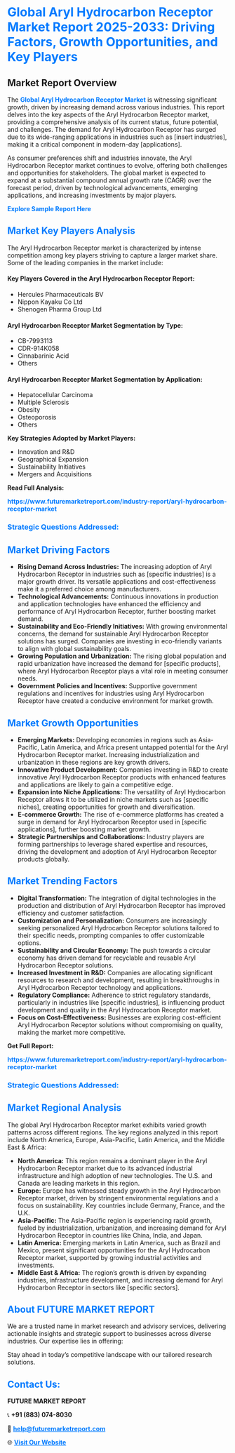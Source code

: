 <h1 style="color: #007BFF;">Global Aryl Hydrocarbon Receptor Market Report 2025-2033: Driving Factors, Growth Opportunities, and Key Players</h1>

<section id="overview">
<h2>Market Report Overview</h2>
<p>The <a href="https://www.futuremarketreport.com/industry-report/aryl-hydrocarbon-receptor-market" style="color: #007BFF; text-decoration: none;"><strong>Global Aryl Hydrocarbon Receptor Market</strong></a> is witnessing significant growth, driven by increasing demand across various industries. This report delves into the key aspects of the Aryl Hydrocarbon Receptor market, providing a comprehensive analysis of its current status, future potential, and challenges. The demand for Aryl Hydrocarbon Receptor has surged due to its wide-ranging applications in industries such as [insert industries], making it a critical component in modern-day [applications].</p>
<p>As consumer preferences shift and industries innovate, the Aryl Hydrocarbon Receptor market continues to evolve, offering both challenges and opportunities for stakeholders. The global market is expected to expand at a substantial compound annual growth rate (CAGR) over the forecast period, driven by technological advancements, emerging applications, and increasing investments by major players.</p>
</section>

<section id="overview">
<p><a href="https://www.futuremarketreport.com/request-sample/reportId=54636" style="color: #007BFF; text-decoration: none;"><strong>Explore Sample Report Here</strong></a></p>
</section>

<section id="key-players">
<h2 style="color: #007BFF;">Market Key Players Analysis</h2>
<p>The Aryl Hydrocarbon Receptor market is characterized by intense competition among key players striving to capture a larger market share. Some of the leading companies in the market include:</p>
<h4>Key Players Covered in the Aryl Hydrocarbon Receptor Report:</h4>
<ul><li>Hercules Pharmaceuticals BV</li><li>Nippon Kayaku Co Ltd</li><li>Shenogen Pharma Group Ltd</li></ul>
<h4>Aryl Hydrocarbon Receptor Market Segmentation by Type:</h4>
<ul><li>CB-7993113</li><li>CDR-914K058</li><li>Cinnabarinic Acid</li><li>Others</li></ul>

<h4>Aryl Hydrocarbon Receptor Market Segmentation by Application:</h4>
<ul><li>Hepatocellular Carcinoma</li><li>Multiple Sclerosis</li><li>Obesity</li><li>Osteoporosis</li><li>Others</li></ul>
<p><strong>Key Strategies Adopted by Market Players:</strong></p>
<ul>
<li>Innovation and R&D</li>
<li>Geographical Expansion</li>
<li>Sustainability Initiatives</li>
<li>Mergers and Acquisitions</li>
</ul>
</section>

<section>
<p><strong>Read Full Analysis: </strong></p><a href="https://www.futuremarketreport.com/industry-report/aryl-hydrocarbon-receptor-market" style="color: #007BFF; text-decoration: none;"><strong>https://www.futuremarketreport.com/industry-report/aryl-hydrocarbon-receptor-market</strong></a>
<h3 style="color: #007BFF;">Strategic Questions Addressed:</h3>
</section>

<section id="driving-factors">
<h2 style="color: #007BFF;">Market Driving Factors</h2>
<ul>
<li><strong>Rising Demand Across Industries:</strong> The increasing adoption of Aryl Hydrocarbon Receptor in industries such as [specific industries] is a major growth driver. Its versatile applications and cost-effectiveness make it a preferred choice among manufacturers.</li>
<li><strong>Technological Advancements:</strong> Continuous innovations in production and application technologies have enhanced the efficiency and performance of Aryl Hydrocarbon Receptor, further boosting market demand.</li>
<li><strong>Sustainability and Eco-Friendly Initiatives:</strong> With growing environmental concerns, the demand for sustainable Aryl Hydrocarbon Receptor solutions has surged. Companies are investing in eco-friendly variants to align with global sustainability goals.</li>
<li><strong>Growing Population and Urbanization:</strong> The rising global population and rapid urbanization have increased the demand for [specific products], where Aryl Hydrocarbon Receptor plays a vital role in meeting consumer needs.</li>
<li><strong>Government Policies and Incentives:</strong> Supportive government regulations and incentives for industries using Aryl Hydrocarbon Receptor have created a conducive environment for market growth.</li>
</ul>
</section>

<section id="growth-opportunities">
<h2 style="color: #007BFF;">Market Growth Opportunities</h2>
<ul>
<li><strong>Emerging Markets:</strong> Developing economies in regions such as Asia-Pacific, Latin America, and Africa present untapped potential for the Aryl Hydrocarbon Receptor market. Increasing industrialization and urbanization in these regions are key growth drivers.</li>
<li><strong>Innovative Product Development:</strong> Companies investing in R&D to create innovative Aryl Hydrocarbon Receptor products with enhanced features and applications are likely to gain a competitive edge.</li>
<li><strong>Expansion into Niche Applications:</strong> The versatility of Aryl Hydrocarbon Receptor allows it to be utilized in niche markets such as [specific niches], creating opportunities for growth and diversification.</li>
<li><strong>E-commerce Growth:</strong> The rise of e-commerce platforms has created a surge in demand for Aryl Hydrocarbon Receptor used in [specific applications], further boosting market growth.</li>
<li><strong>Strategic Partnerships and Collaborations:</strong> Industry players are forming partnerships to leverage shared expertise and resources, driving the development and adoption of Aryl Hydrocarbon Receptor products globally.</li>
</ul>
</section>

<section id="trending-factors">
<h2 style="color: #007BFF;">Market Trending Factors</h2>
<ul>
<li><strong>Digital Transformation:</strong> The integration of digital technologies in the production and distribution of Aryl Hydrocarbon Receptor has improved efficiency and customer satisfaction.</li>
<li><strong>Customization and Personalization:</strong> Consumers are increasingly seeking personalized Aryl Hydrocarbon Receptor solutions tailored to their specific needs, prompting companies to offer customizable options.</li>
<li><strong>Sustainability and Circular Economy:</strong> The push towards a circular economy has driven demand for recyclable and reusable Aryl Hydrocarbon Receptor solutions.</li>
<li><strong>Increased Investment in R&D:</strong> Companies are allocating significant resources to research and development, resulting in breakthroughs in Aryl Hydrocarbon Receptor technology and applications.</li>
<li><strong>Regulatory Compliance:</strong> Adherence to strict regulatory standards, particularly in industries like [specific industries], is influencing product development and quality in the Aryl Hydrocarbon Receptor market.</li>
<li><strong>Focus on Cost-Effectiveness:</strong> Businesses are exploring cost-efficient Aryl Hydrocarbon Receptor solutions without compromising on quality, making the market more competitive.</li>
</ul>
</section>

<section>
<p><strong>Get Full Report: </strong></p><a href="https://www.futuremarketreport.com/industry-report/aryl-hydrocarbon-receptor-market" style="color: #007BFF; text-decoration: none;"><strong>https://www.futuremarketreport.com/industry-report/aryl-hydrocarbon-receptor-market</strong></a>
<h3 style="color: #007BFF;">Strategic Questions Addressed:</h3>
</section>


<section id="regional-analysis">
<h2 style="color: #007BFF;">Market Regional Analysis</h2>
<p>The global Aryl Hydrocarbon Receptor market exhibits varied growth patterns across different regions. The key regions analyzed in this report include North America, Europe, Asia-Pacific, Latin America, and the Middle East & Africa:</p>
<ul>
<li><strong>North America:</strong> This region remains a dominant player in the Aryl Hydrocarbon Receptor market due to its advanced industrial infrastructure and high adoption of new technologies. The U.S. and Canada are leading markets in this region.</li>
<li><strong>Europe:</strong> Europe has witnessed steady growth in the Aryl Hydrocarbon Receptor market, driven by stringent environmental regulations and a focus on sustainability. Key countries include Germany, France, and the U.K.</li>
<li><strong>Asia-Pacific:</strong> The Asia-Pacific region is experiencing rapid growth, fueled by industrialization, urbanization, and increasing demand for Aryl Hydrocarbon Receptor in countries like China, India, and Japan.</li>
<li><strong>Latin America:</strong> Emerging markets in Latin America, such as Brazil and Mexico, present significant opportunities for the Aryl Hydrocarbon Receptor market, supported by growing industrial activities and investments.</li>
<li><strong>Middle East & Africa:</strong> The region’s growth is driven by expanding industries, infrastructure development, and increasing demand for Aryl Hydrocarbon Receptor in sectors like [specific sectors].</li>
</ul>
</section>

<footer>
<h2 style="color: #007BFF;">About FUTURE MARKET REPORT</h2>
<p>We are a trusted name in market research and advisory services, delivering actionable insights and strategic support to businesses across diverse industries. Our expertise lies in offering:</p>

<p>Stay ahead in today’s competitive landscape with our tailored research solutions.</p>

<h2 style="color: #007BFF;">Contact Us:</h2>
<p><strong>FUTURE MARKET REPORT</strong></p>
<p>📞 <strong>+91 (883) 074-8030</strong></p>
<p>📧 <strong><a href="mailto:help@futuremarketreport.com" style="color: #007BFF;">help@futuremarketreport.com</a></strong></p>
<p>🌐 <strong><a href="https://www.futuremarketreport.com/" style="color: #007BFF;">Visit Our Website</a></strong></p>
</footer>